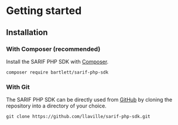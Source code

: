# Getting started

## Installation

### With Composer (recommended)

Install the SARIF PHP SDK with [Composer](https://getcomposer.org/).

```shell
composer require bartlett/sarif-php-sdk
```

### With Git

The SARIF PHP SDK can be directly used from [GitHub](https://github.com/llaville/sarif-php-sdk.git)
by cloning the repository into a directory of your choice.

```shell
git clone https://github.com/llaville/sarif-php-sdk.git
```
